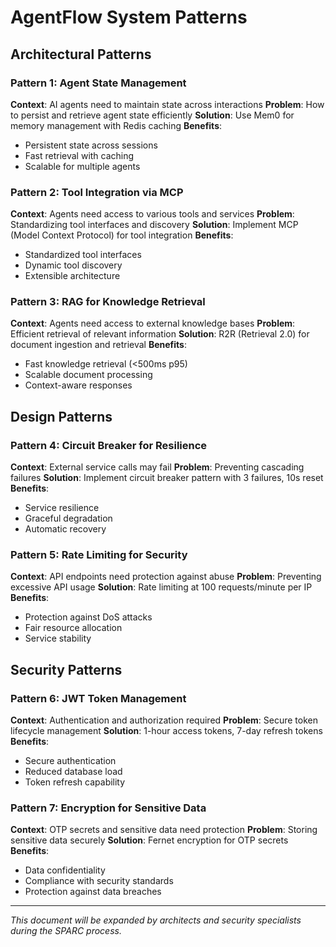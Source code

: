 ﻿# AgentFlow System Patterns

## Architectural Patterns

### Pattern 1: Agent State Management
**Context**: AI agents need to maintain state across interactions
**Problem**: How to persist and retrieve agent state efficiently
**Solution**: Use Mem0 for memory management with Redis caching
**Benefits**:
- Persistent state across sessions
- Fast retrieval with caching
- Scalable for multiple agents

### Pattern 2: Tool Integration via MCP
**Context**: Agents need access to various tools and services
**Problem**: Standardizing tool interfaces and discovery
**Solution**: Implement MCP (Model Context Protocol) for tool integration
**Benefits**:
- Standardized tool interfaces
- Dynamic tool discovery
- Extensible architecture

### Pattern 3: RAG for Knowledge Retrieval
**Context**: Agents need access to external knowledge bases
**Problem**: Efficient retrieval of relevant information
**Solution**: R2R (Retrieval 2.0) for document ingestion and retrieval
**Benefits**:
- Fast knowledge retrieval (<500ms p95)
- Scalable document processing
- Context-aware responses

## Design Patterns

### Pattern 4: Circuit Breaker for Resilience
**Context**: External service calls may fail
**Problem**: Preventing cascading failures
**Solution**: Implement circuit breaker pattern with 3 failures, 10s reset
**Benefits**:
- Service resilience
- Graceful degradation
- Automatic recovery

### Pattern 5: Rate Limiting for Security
**Context**: API endpoints need protection against abuse
**Problem**: Preventing excessive API usage
**Solution**: Rate limiting at 100 requests/minute per IP
**Benefits**:
- Protection against DoS attacks
- Fair resource allocation
- Service stability

## Security Patterns

### Pattern 6: JWT Token Management
**Context**: Authentication and authorization required
**Problem**: Secure token lifecycle management
**Solution**: 1-hour access tokens, 7-day refresh tokens
**Benefits**:
- Secure authentication
- Reduced database load
- Token refresh capability

### Pattern 7: Encryption for Sensitive Data
**Context**: OTP secrets and sensitive data need protection
**Problem**: Storing sensitive data securely
**Solution**: Fernet encryption for OTP secrets
**Benefits**:
- Data confidentiality
- Compliance with security standards
- Protection against data breaches

---

*This document will be expanded by architects and security specialists during the SPARC process.*
